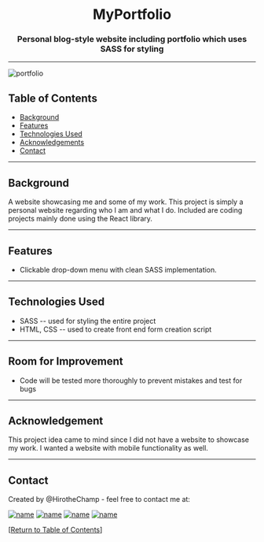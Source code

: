 <h1 align="center">MyPortfolio</h1>



<h3 align="center">Personal blog-style website including portfolio which uses SASS for styling </h3>

<hr></hr>



![portfolio](https://user-images.githubusercontent.com/93508000/163530055-281155f1-34a7-4b36-a19d-b9d55ab9a81d.png)


## Table of Contents
* [Background](#background)
* [Features](#features)
* [Technologies Used](#technologies-used)
* [Acknowledgements](#acknowledgements)
* [Contact](#contact)

<hr></hr>

## Background
A website showcasing me and some of my work. This project is simply a personal website regarding who I am and what I do. Included are coding projects mainly done using the React library.  



<hr></hr>

## Features
* Clickable drop-down menu with clean SASS implementation.


<hr></hr>

## Technologies Used

* SASS -- used for styling the entire project
* HTML, CSS -- used to create front end form creation script



<hr></hr>










## Room for Improvement

* Code will be tested more thoroughly to prevent mistakes and test for bugs




<hr></hr>

## Acknowledgement

This project idea came to mind since I did not have a website to showcase my work. I wanted a website with mobile functionality as well.

<hr></hr>

## Contact

Created by @HirotheChamp - feel free to contact me at:

[![name](	https://img.shields.io/badge/LinkedIn-0077B5?style=for-the-badge&logo=linkedin&logoColor=white)](https://www.linkedin.com/in/kyle-hiroshi-young/)
[![name](	https://img.shields.io/badge/Facebook-1877F2?style=for-the-badge&logo=facebook&logoColor=white)](https://www.facebook.com/KyleYoungins)
[![name](	https://img.shields.io/badge/Instagram-E4405F?style=for-the-badge&logo=instagram&logoColor=white)](https://www.instagram.com/hirothechamp/)
[![name](https://img.shields.io/badge/Gmail-D14836?style=for-the-badge&logo=gmail&logoColor=white)](mailto:kyleyoungins94@gmail.com)

[[Return to Table of Contents](#Table-of-Contents)]
